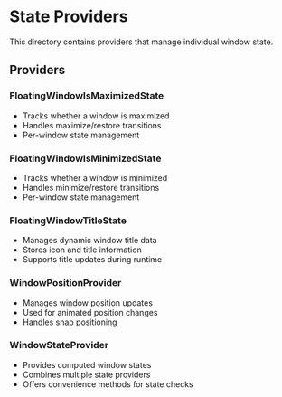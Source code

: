 # State Providers

This directory contains providers that manage individual window state.

## Providers

### FloatingWindowIsMaximizedState
- Tracks whether a window is maximized
- Handles maximize/restore transitions
- Per-window state management

### FloatingWindowIsMinimizedState
- Tracks whether a window is minimized
- Handles minimize/restore transitions
- Per-window state management

### FloatingWindowTitleState
- Manages dynamic window title data
- Stores icon and title information
- Supports title updates during runtime

### WindowPositionProvider
- Manages window position updates
- Used for animated position changes
- Handles snap positioning

### WindowStateProvider
- Provides computed window states
- Combines multiple state providers
- Offers convenience methods for state checks